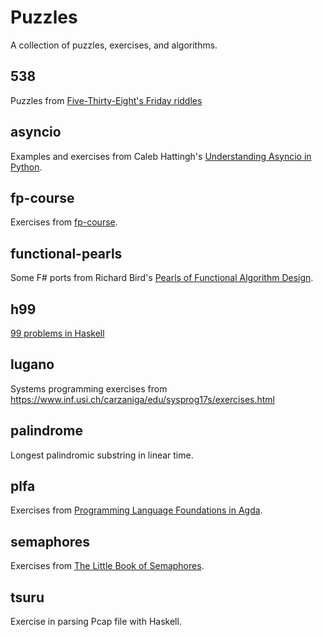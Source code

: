 # Puzzles

A collection of puzzles, exercises, and algorithms.

## 538

Puzzles from [Five-Thirty-Eight's Friday riddles](https://fivethirtyeight.com/tag/the-riddler/)

## asyncio

Examples and exercises from Caleb Hattingh's [Understanding Asyncio in Python](https://www.oreilly.com/library/view/using-asyncio-in/9781492075325/).

## fp-course

Exercises from [fp-course](https://github.com/bitemyapp/fp-course).

## functional-pearls

Some F# ports from Richard Bird's [Pearls of Functional Algorithm Design](https://www.amazon.com/Pearls-Functional-Algorithm-Design-Richard/dp/0521513383).


## h99

[99 problems in Haskell](https://wiki.haskell.org/H-99:_Ninety-Nine_Haskell_Problems)


## lugano

Systems programming exercises from https://www.inf.usi.ch/carzaniga/edu/sysprog17s/exercises.html

## palindrome

Longest palindromic substring in linear time.

## plfa

Exercises from [Programming Language Foundations in Agda](https://plfa.github.io/).

## semaphores

Exercises from [The Little Book of Semaphores](https://greenteapress.com/wp/semaphores/).

## tsuru
Exercise in parsing Pcap file with Haskell.
